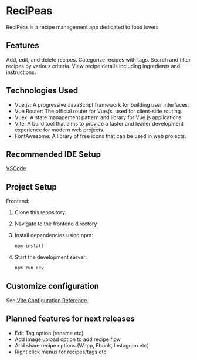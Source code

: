 # ReciPeas

ReciPeas is a recipe management app dedicated to food lovers

## Features

Add, edit, and delete recipes.
Categorize recipes with tags.
Search and filter recipes by various criteria.
View recipe details including ingredients and instructions.

## Technologies Used

* Vue.js: A progressive JavaScript framework for building user interfaces.
* Vue Router: The official router for Vue.js, used for client-side routing.
* Vuex: A state management pattern and library for Vue.js applications.
* Vite: A build tool that aims to provide a faster and leaner development experience for modern web projects.
* FontAwesome: A library of free icons that can be used in web projects.


## Recommended IDE Setup

[VSCode](https://code.visualstudio.com/)

## Project Setup
Frontend:
1. Clone this repository.

2. Navigate to the frontend directory

3. Install dependencies using npm:

    ```sh
    npm install
    ```

4. Start the development server:

    ```sh
    npm run dev
    ```

## Customize configuration

See [Vite Configuration Reference](https://vitejs.dev/config/).

## Planned features for next releases

* Edit Tag option (rename etc)
* Add image upload option to add recipe flow
* Add share recipe options (Wapp, Fbook, Instagram etc)
* Right click menus for recipes/tags etc